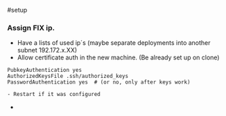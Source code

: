 #setup

### Assign FIX ip.

- Have a lists of used ip´s (maybe separate deployments into another subnet 192.172.x.XX)
- Allow certificate auth in the new machine. (Be already set up on clone)

```
PubkeyAuthentication yes
AuthorizedKeysFile .ssh/authorized_keys
PasswordAuthentication yes  # (or no, only after keys work)
```



	- Restart if it was configured
  
- 